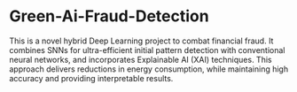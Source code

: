 # Green-Ai-Fraud-Detection
This is a novel hybrid Deep Learning project to combat financial fraud. It combines SNNs for ultra-efficient initial pattern detection with conventional neural networks, and incorporates Explainable AI (XAI) techniques. This approach delivers reductions in energy consumption, while maintaining high accuracy and providing interpretable results.
